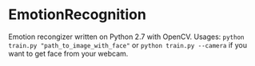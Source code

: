 # EmotionRecognition
Emotion recongizer written on Python 2.7 with OpenCV.
Usages:
`python train.py "path_to_image_with_face"`
or
`python train.py --camera` if you want to get face from your webcam.
